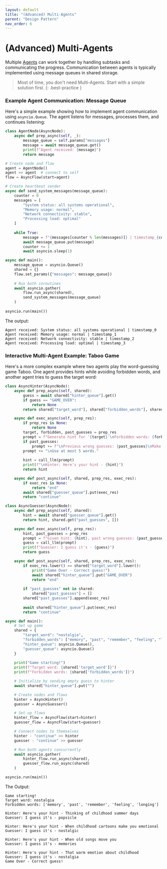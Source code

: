 ```yaml
---
layout: default
title: "(Advanced) Multi-Agents"
parent: "Design Pattern"
nav_order: 6
---
```


# (Advanced) Multi-Agents

Multiple [Agents](./flow.md) can work together by handling subtasks and communicating the progress. 
Communication between agents is typically implemented using message queues in shared storage.

> Most of time, you don't need Multi-Agents. Start with a simple solution first.
{: .best-practice }

### Example Agent Communication: Message Queue

Here's a simple example showing how to implement agent communication using `asyncio.Queue`. 
The agent listens for messages, processes them, and continues listening:

```python
class AgentNode(AsyncNode):
    async def prep_async(self, _):
        message_queue = self.params["messages"]
        message = await message_queue.get()
        print(f"Agent received: {message}")
        return message

# Create node and flow
agent = AgentNode()
agent >> agent  # connect to self
flow = AsyncFlow(start=agent)

# Create heartbeat sender
async def send_system_messages(message_queue):
    counter = 0
    messages = [
        "System status: all systems operational",
        "Memory usage: normal",
        "Network connectivity: stable",
        "Processing load: optimal"
    ]
    
    while True:
        message = f"{messages[counter % len(messages)]} | timestamp_{counter}"
        await message_queue.put(message)
        counter += 1
        await asyncio.sleep(1)

async def main():
    message_queue = asyncio.Queue()
    shared = {}
    flow.set_params({"messages": message_queue})
    
    # Run both coroutines
    await asyncio.gather(
        flow.run_async(shared),
        send_system_messages(message_queue)
    )
    
asyncio.run(main())
```

The output:

```
Agent received: System status: all systems operational | timestamp_0
Agent received: Memory usage: normal | timestamp_1
Agent received: Network connectivity: stable | timestamp_2
Agent received: Processing load: optimal | timestamp_3
```

### Interactive Multi-Agent Example: Taboo Game

Here's a more complex example where two agents play the word-guessing game Taboo. 
One agent provides hints while avoiding forbidden words, and another agent tries to guess the target word:

```python
class AsyncHinter(AsyncNode):
    async def prep_async(self, shared):
        guess = await shared["hinter_queue"].get()
        if guess == "GAME_OVER":
            return None
        return shared["target_word"], shared["forbidden_words"], shared.get("past_guesses", [])

    async def exec_async(self, prep_res):
        if prep_res is None:
            return None
        target, forbidden, past_guesses = prep_res
        prompt = f"Generate hint for '{target}'\nForbidden words: {forbidden}"
        if past_guesses:
            prompt += f"\nPrevious wrong guesses: {past_guesses}\nMake hint more specific."
        prompt += "\nUse at most 5 words."
        
        hint = call_llm(prompt)
        print(f"\nHinter: Here's your hint - {hint}")
        return hint

    async def post_async(self, shared, prep_res, exec_res):
        if exec_res is None:
            return "end"
        await shared["guesser_queue"].put(exec_res)
        return "continue"

class AsyncGuesser(AsyncNode):
    async def prep_async(self, shared):
        hint = await shared["guesser_queue"].get()
        return hint, shared.get("past_guesses", [])

    async def exec_async(self, prep_res):
        hint, past_guesses = prep_res
        prompt = f"Given hint: {hint}, past wrong guesses: {past_guesses}, make a new guess. Directly reply a single word:"
        guess = call_llm(prompt)
        print(f"Guesser: I guess it's - {guess}")
        return guess

    async def post_async(self, shared, prep_res, exec_res):
        if exec_res.lower() == shared["target_word"].lower():
            print("Game Over - Correct guess!")
            await shared["hinter_queue"].put("GAME_OVER")
            return "end"
            
        if "past_guesses" not in shared:
            shared["past_guesses"] = []
        shared["past_guesses"].append(exec_res)
        
        await shared["hinter_queue"].put(exec_res)
        return "continue"

async def main():
    # Set up game
    shared = {
        "target_word": "nostalgia",
        "forbidden_words": ["memory", "past", "remember", "feeling", "longing"],
        "hinter_queue": asyncio.Queue(),
        "guesser_queue": asyncio.Queue()
    }
    
    print("Game starting!")
    print(f"Target word: {shared['target_word']}")
    print(f"Forbidden words: {shared['forbidden_words']}")

    # Initialize by sending empty guess to hinter
    await shared["hinter_queue"].put("")

    # Create nodes and flows
    hinter = AsyncHinter()
    guesser = AsyncGuesser()

    # Set up flows
    hinter_flow = AsyncFlow(start=hinter)
    guesser_flow = AsyncFlow(start=guesser)

    # Connect nodes to themselves
    hinter - "continue" >> hinter
    guesser - "continue" >> guesser

    # Run both agents concurrently
    await asyncio.gather(
        hinter_flow.run_async(shared),
        guesser_flow.run_async(shared)
    )

asyncio.run(main())
```

The Output:

```
Game starting!
Target word: nostalgia
Forbidden words: ['memory', 'past', 'remember', 'feeling', 'longing']

Hinter: Here's your hint - Thinking of childhood summer days
Guesser: I guess it's - popsicle

Hinter: Here's your hint - When childhood cartoons make you emotional
Guesser: I guess it's - nostalgic

Hinter: Here's your hint - When old songs move you
Guesser: I guess it's - memories

Hinter: Here's your hint - That warm emotion about childhood
Guesser: I guess it's - nostalgia
Game Over - Correct guess!
```